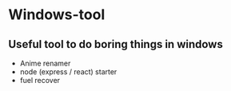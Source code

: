# Windows-tool
## Useful tool to do boring things in windows  
- Anime renamer
- node (express / react) starter 
- fuel recover
    